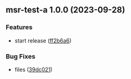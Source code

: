 ## msr-test-a 1.0.0 (2023-09-28)


### Features

* start release ([ff2b6a6](https://github.com/anolilab/test-multi-semantic-release/commit/ff2b6a6fb3075244a0d1b9db97f60cf28826fd2f))


### Bug Fixes

* files ([39dc021](https://github.com/anolilab/test-multi-semantic-release/commit/39dc02195aa9babfd0257e809f7a59639d719ee2))
